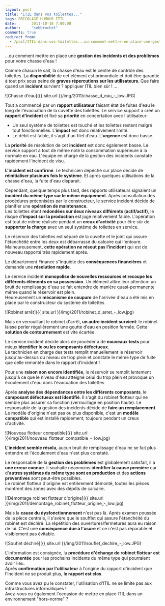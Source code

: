 ```yaml
---
layout: post
title: "ITIL dans vos toilettes..."
tags: BRICOLAGE HUMOUR ITIL
date:       2011-10-18 7:00:00
author:     "sebbrochet"
comments: true
redirect_from:
  - /post/ITIL-dans-vos-toilettes...ou-comment-mettre-en-place-une-gestion-des-incidents-et-des-problèmes-pour-votre-chasse-d-eau-!
---
```


...ou comment mettre en place une **gestion des incidents et des problèmes** pour votre chasse d'eau !  

Comme chacun le sait, la chasse d'eau est le centre de contrôle des toilettes. La **disponibilité** de cet élément est primordiale et doit être garantie à tout prix sous peine de **graves répercutions sur les utilisateurs**. Que faire quand un **incident** survient ? appliquer ITIL bien sûr ! ...  

![Chasse d'eau]({{ site.url }}/img/2011/chasse_d_eau_-_low.JPG)

Tout a commencé par un **rapport utilisateur** faisant état de fuites d'eau le long de l'évacuation de la cuvette des toilettes. Le service support a créé un **rapport d'incident** et fixé sa **priorité** en concertation avec l'utilisateur:  

* Un seul système de toilettes est touché et les toilettes restent malgré tout fonctionnelles. L'**impact** est donc relativement limité.
* Le débit est faible, il s'agit d'un filet d'eau. L'**urgence** est donc basse.

La **priorité** de résolution de cet **incident** est donc également basse. Le service support a tout de même noté la consommation supérieure à la normale en eau. L'équipe en charge de la gestion des incidents constate rapidement l'incident de visu.  

**L'incident est confirmé**. Le technicien dépêché sur place décide de **réinitialiser plusieurs fois le système**. Et après quelques utilisations de la chasse d'eau, la fuite d'eau disparait.  

Cependant, quelque temps plus tard, des rapports utilisateurs signalent un **incident du même type sur le même équipement**. Après consultation des procédures préconisées par le constructeur, le service incident décide de planifier une **opération de maintenance**.  
Les toilettes étant **redondées sur deux niveaux différents (actif/actif)**, le risque d'**impact sur la production** est jugé relativement faible. L'opération est tout de même réalisée pendant un **creux d'activité** pour être sûr de **supporter la charge** avec un seul système de toilettes en service.  

Le réservoir des toilettes est séparé de la cuvette et le joint qui assure l'étanchéité entre les deux est débarrassé du calcaire qui l'entoure. Malheureusement, **cette opération ne résout pas l'incident** qui est de nouveau rapporté très rapidement après.  

Le département Finance s"inquiète des **conséquences financières** et demande une **résolution rapide**.  

Le service incident **monopolise de nouvelles ressources et recoupe les différents éléments en sa possession**. Un élément attire leur attention: un bruit de remplissage d'eau se fait entendre de manière quasi-permanente même quand le réservoir est plein.  
Heureusement un **mécanisme de coupure** de l'arrivée d'eau a été mis en place par le constructeur du système de toilettes.  

![Robinet arrêt]({{ site.url }}/img/2011/robinet_d_arret_-_low.jpg)

Mais en verrouillant le robinet d'arrêt, **un autre incident survient**: le robinet laisse perler régulièrement une goutte d'eau en position fermée. Cette **solution de contournement** est vite écartée.  

Le service incident décide alors de procéder à de **nouveaux tests** pour mieux **identifier le ou les composants défectueux**.  
Le technicien en charge des tests remplit manuellement le réservoir jusqu'au-dessus du niveau de trop plein et constate le même type de fuite que celle remontée dans le rapport d'incident !  

Pour une **raison non encore identifiée**, le réservoir se remplit lentement jusqu'à ce que le niveau d'eau atteigne celui du trop plein et provoque un écoulement d'eau dans l'évacuation des toilettes.   

Après **analyse des dépendances entre les différents composants**, le **composant défectueux est identifié**. Il s'agit du robinet flotteur qui ne semble plus assurer sa fonction (verrouillage en position haute). Le responsable de la gestion des incidents décide de **faire un remplacement**. Le modèle d'origine n'est pas ou plus disponible, c'est un **modèle compatible** qui est installé rapidement, toujours pendant un creux d'activité.  

![Nouveau flotteur compatible]({{ site.url }}/img/2011/nouveau_flotteur_compatible_-_low.jpg)

**L'incident semble résolu**, aucun bruit de remplissage d'eau ne se fait plus entendre et l'écoulement d'eau n'est plus constaté.  

Le responsable de la **gestion des problèmes** est globalement satisfait, il a **une erreur connue**. Il souhaite néanmoins **identifier la cause première** car d'**autres systèmes du même type sont en production** et des **actions préventives** sont peut-être possibles.  
Le robinet flotteur d'origine est entièrement démonté, toutes les pièces montrent des zones avec des dépôts de calcaire.  

![Démontage robinet flotteur d'origine]({{ site.url }}/img/2011/demontage_robinet_flotteur_origine_-_low.jpg)

Mais la **cause du dysfonctionnement** n'est pas là. Après examen poussée de la pièce centrale, il s'avère que le soufflet qui assure l'étanchéité du robinet est déchiré. La répétition des ouvertures/fermetures aura eu raison de lui. C'est une **conséquence due à l'usure** et ce n'est pas réparable et visiblement pas évitable.  

![Souflet déchiré]({{ site.url }}/img/2011/souflet_dechire_-_low.JPG)

L'information est consignée, la **procédure d'échange de robinet flotteur est documentée** pour les prochains incidents du même type qui pourraient avoir lieu.  
Après **confirmation par l'utilisateur** à l'origine du rapport d'incident que l'incident ne se produit plus, **le rapport est clos**.  

Comme vous avez pu le constater, l'utilisation d'ITIL ne se limite pas aux infrastructures informatiques !  
Avez-vous eu également l'occasion de mettre en place ITIL dans un environnement "hors-norme" ?  